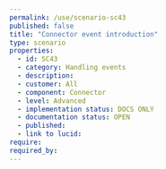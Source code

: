 ```yaml
---
permalink: /use/scenario-sc43
published: false
title: "Connector event introduction"
type: scenario
properties:
  - id: SC43
  - category: Handling events
  - description: 
  - customer: All
  - component: Connector
  - level: Advanced
  - implementation status: DOCS ONLY
  - documentation status: OPEN
  - published: 
  - link to lucid: 
require:
required_by:
---
```


